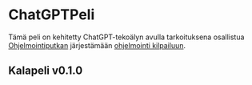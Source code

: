 # ChatGPTPeli
Tämä peli on kehitetty ChatGPT-tekoälyn avulla tarkoituksena osallistua [Ohjelmointiputkan](https://www.ohjelmointiputka.net) järjestämään [ohjelmointi kilpailuun](https://www.ohjelmointiputka.net/kilpa.php?tunnus=2023-gptpeli). 

## Kalapeli v0.1.0
